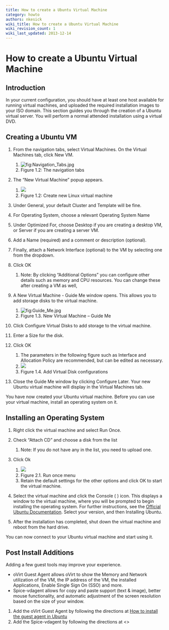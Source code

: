 ```yaml
---
title: How to create a Ubuntu Virtual Machine
category: howto
authors: nkesick
wiki_title: How to create a Ubuntu Virtual Machine
wiki_revision_count: 1
wiki_last_updated: 2013-12-14
---
```


<!-- TODO: Content review -->

# How to create a Ubuntu Virtual Machine

## Introduction

In your current configuration, you should have at least one host available for running virtual machines, and uploaded the required installation images to your ISO domain. This section guides you through the creation of a Ubuntu virtual server. You will perform a normal attended installation using a virtual DVD.

## Creating a Ubuntu VM

1.  From the navigation tabs, select Virtual Machines. On the Virtual Machines tab, click New VM.
    1.  ![](Navigation_Tabs.jpg "fig:Navigation_Tabs.jpg")
    2.  Figure 1.2: The navigation tabs

2.  The “New Virtual Machine” popup appears.
    1.  ![](/images/wiki/New_VM_Ubuntu.jpg)
    2.  Figure 1.2: Create new Linux virtual machine

3.  Under General, your default Cluster and Template will be fine.
4.  For Operating System, choose a relevant Operating System Name
5.  Under Optimized For, choose Desktop if you are creating a desktop VM, or Server if you are creating a server VM.
6.  Add a Name (required) and a comment or description (optional).
7.  Finally, attach a Network Interface (optional) to the VM by selecting one from the dropdown.
8.  Click OK
    1.  Note: By clicking “Additional Options” you can configure other details such as memory and CPU resources. You can change these after creating a VM as well,

9.  A New Virtual Machine - Guide Me window opens. This allows you to add storage disks to the virtual machine.
    1.  ![](Guide_Me.jpg "fig:Guide_Me.jpg")
    2.  Figure 1.3. New Virtual Machine – Guide Me

10. Click Configure Virtual Disks to add storage to the virtual machine.
11. Enter a Size for the disk.
12. Click OK
    1.  The parameters in the following figure such as Interface and Allocation Policy are recommended, but can be edited as necessary.
    2.  ![](/images/wiki/Add_Virtual_Disk_Ubuntu.jpg)
    3.  Figure 1.4. Add Virtual Disk configurations

13. Close the Guide Me window by clicking Configure Later. Your new Ubuntu virtual machine will display in the Virtual Machines tab.

You have now created your Ubuntu virtual machine. Before you can use your virtual machine, install an operating system on it.

## Installing an Operating System

1.  Right click the virtual machine and select Run Once.
2.  Check “Attach CD” and choose a disk from the list
    1.  Note: If you do not have any in the list, you need to upload one.

3.  Click Ok
    1.  ![](/images/wiki/Run_Once_Ubuntu.jpg)
    2.  Figure 2.1. Run once menu
    3.  Retain the default settings for the other options and click OK to start the virtual machine.

4.  Select the virtual machine and click the Console ( ) icon. This displays a window to the virtual machine, where you will be prompted to begin installing the operating system. For further instructions, see the [Official Ubuntu Documentation](https://help.ubuntu.com/). Select your version, and then Installing Ubuntu.
5.  After the installation has completed, shut down the virtual machine and reboot from the hard drive.

You can now connect to your Ubuntu virtual machine and start using it.

## Post Install Additions

Adding a few guest tools may improve your experience.

*   oVirt Guest Agent allows oVirt to show the Memory and Network utilization of the VM, the IP address of the VM, the installed Applications, Enable Single Sign On (SSO) and more.
*   Spice-vdagent allows for copy and paste support (text & image), better mouse functionality, and automatic adjustment of the screen resolution based on the size of your window.

1.  Add the oVirt Guest Agent by following the directions at [How to install the guest agent in Ubuntu](/documentation/how-to/guest-agent/install-the-guest-agent-in-ubuntu/)
2.  Add the Spice-vdagent by following the directions at <<UNWRITTEN>>
